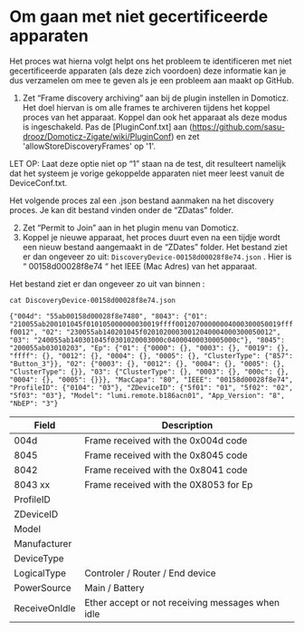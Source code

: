 ﻿# Om gaan met niet gecertificeerde apparaten

Het proces wat hierna volgt helpt ons het probleem te identificeren met niet gecertificeerde apparaten (als deze zich voordoen) deze informatie kan je dus verzamelen om mee te geven als je een probleem aan maakt op GitHub.

1. Zet “Frame discovery archiving” aan bij de plugin instellen in Domoticz.
Het doel hiervan is om alle frames te archiveren tijdens het koppel proces van het apparaat. Koppel dan ook het apparaat als deze modus is ingeschakeld. Pas de [PluginConf.txt] aan (https://github.com/sasu-drooz/Domoticz-Zigate/wiki/PluginConf) en zet 'allowStoreDiscoveryFrames' op '1'. 

LET OP: Laat deze optie niet op “1” staan na de test, dit resulteert namelijk dat het systeem je vorige gekoppelde apparaten niet meer leest vanuit de DeviceConf.txt.

Het volgende proces zal een .json bestand aanmaken na het discovery proces. Je kan dit bestand vinden onder de “ZDatas” folder.

2. Zet “Permit to Join” aan in het plugin menu van Domoticz. 
3. Koppel je nieuwe apparaat, het proces duurt even na een tijdje wordt een nieuw bestand aangemaakt in de “ZDates” folder. Het bestand ziet er dan ongeveer zo uit:
`DiscoveryDevice-00158d00028f8e74.json` . Hier is “ 00158d00028f8e74 “ het IEEE (Mac Adres) van het apparaat.

Het bestand ziet er dan ongeveer zo uit van binnen : 

`cat DiscoveryDevice-00158d00028f8e74.json`

`{"004d": "55ab00158d00028f8e7480", "8043": {"01": "210055ab200101045f010105000000030019ffff00120700000004000300050019ffff0012", "02": "230055ab140201045f02010200030012040004000300050012", "03": "240055ab140301045f0301020003000c04000400030005000c"}, "8045": "200055ab03010203", "Ep": {"01": {"0000": {}, "0003": {}, "0019": {}, "ffff": {}, "0012": {}, "0004": {}, "0005": {}, "ClusterType": {"857": "Button_3"}}, "02": {"0003": {}, "0012": {}, "0004": {}, "0005": {}, "ClusterType": {}}, "03": {"ClusterType": {}, "0003": {}, "000c": {}, "0004": {}, "0005": {}}}, "MacCapa": "80", "IEEE": "00158d00028f8e74", "ProfileID": {"0104": "03"}, "ZDeviceID": {"5f01": "01", "5f02": "02", "5f03": "03"}, "Model": "lumi.remote.b186acn01", "App_Version": "8", "NbEP": "3"}`

| Field | Description |
| ----- | ----------- |
| 004d  | Frame received with the 0x004d code |
| 8045  | Frame received with the 0x8045 code |
| 8042  | Frame received with the 0x8041 code |
| 8043 xx | Frame received with the 0X8053 for Ep |
| ProfileID | |
| ZDeviceID | |
| Model | |
| Manufacturer | |
| DeviceType   | |
| LogicalType  | Controler / Router / End device |
| PowerSource  | Main / Battery |
| ReceiveOnIdle | Ether accept or not receiving messages when idle |



